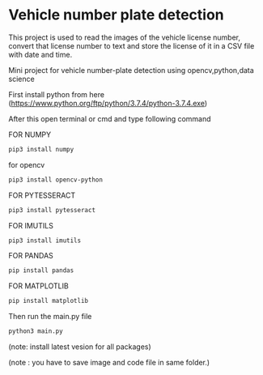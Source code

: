 # Vehicle number plate detection

This project is used to read the images of the vehicle license number, convert that  license number to text and store the license of it in a CSV file with date and time.

Mini project for vehicle number-plate detection using opencv,python,data science

First install python from here (https://www.python.org/ftp/python/3.7.4/python-3.7.4.exe)

After this open terminal or cmd and type following command

FOR NUMPY

```bash
pip3 install numpy
```

for opencv

```bash
pip3 install opencv-python
```

FOR PYTESSERACT

```bash
pip3 install pytesseract
```

FOR IMUTILS

```bash
pip3 install imutils
```

FOR PANDAS

```bash
pip install pandas
```

FOR MATPLOTLIB

```bash
pip install matplotlib
```

Then run the main.py file

```bash
python3 main.py
```

(note: install latest vesion for all packages)

(note : you have to save image and code file in same folder.)
